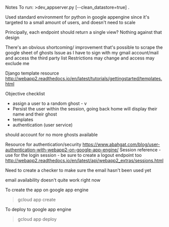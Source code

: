Notes
	To run:
	>dev_appserver.py [--clean_datastore=true] .

Used standard environment for python in google appengine since it's targeted to a small amount of users, and doesn't need to scale

Principally, each endpoint should return a single view?
Nothing against that design

There's an obvious shortcoming/ improvement that's possible to scrape the google sheet of ghosts
  Issue as I have to sign with my gmail account/mail and access the third party list
  Restrictions may change and access may exclude me

Django template resource
	http://webapp2.readthedocs.io/en/latest/tutorials/gettingstarted/templates.html

Objective checklist
- assign a user to a random ghost - v
-  Persist the user within the session, going back home will display their
 name and their ghost
- templates
- authentication (user service)

should account for no more ghosts available

Resource for authentication/security
https://www.abahgat.com/blog/user-authentication-with-webapp2-on-google-app-engine/
Session reference - use for the login session - be sure to create a logout endpoint too
http://webapp2.readthedocs.io/en/latest/api/webapp2_extras/sessions.html

Need to create a checker to make sure the email hasn't been used yet

email availability doesn't quite work right now

To create the app on google app engine
>gcloud app create

To deploy to google app engine
>gcloud app deploy
